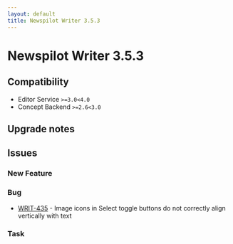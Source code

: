 ```yaml
---
layout: default
title: Newspilot Writer 3.5.3
---
```

<div class="jumbotron">
    <h1>Newspilot Writer 3.5.3</h1>    
    <h2>Compatibility</h2>
    <ul>
        <li>Editor Service <code>&gt;=3.0</code><code>&lt;4.0</code></li>
        <li>Concept Backend <code>&gt;=2.6</code><code>&lt;3.0</code></li>
    </ul>
</div>




## Upgrade notes  
           



## Issues  


### New Feature 



### Bug 

 * [WRIT-435](https://jira.infomaker.se/browse/WRIT-435) - Image icons in Select toggle buttons do not correctly align vertically with text 


### Task 


